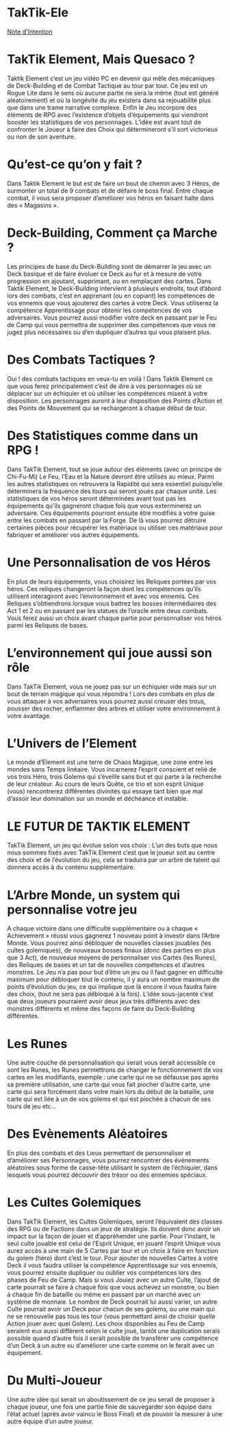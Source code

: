 # TakTik-Ele
[Note d'Intention](https://github.com/G-Raffiti/TakTik-Ele/blob/main/220119%20-%20TakTik%20Element%20-%20Note%20d'Intention.pdf)

# TakTik Element, Mais Quesaco ? 
Taktik Element c’est un jeu vidéo PC en devenir qui mêle des mécaniques de Deck-Building
et de Combat Tactique au tour par tour. 
Ce jeu est un Rogue Lite dans le sens où aucune partie ne sera la même (tout est généré 
aléatoirement) et où la longévité du jeu existera dans sa rejouabilité plus que dans une 
trame narrative complexe. 
Enfin le Jeu incorpore des éléments de RPG avec l’existence d’objets d’équipements qui 
viendront booster les statistiques de vos personnages. 
L’idée est avant tout de confronter le Joueur à faire des Choix qui détermineront s’il sort 
victorieux ou non de son aventure. 

# Qu’est-ce qu’on y fait ? 
Dans Taktik Element le but est de faire un bout de chemin avec 3 Héros, de surmonter un 
total de 9 combats et de défaire le boss final. 
Entre chaque combat, il vous sera proposer d’améliorer vos héros en faisant halte dans des 
« Magasins ».

# Deck-Building, Comment ça Marche ? 
Les principes de base du Deck-Building sont de démarrer le jeu avec un Deck basique et de 
faire évoluer ce Deck au fur et à mesure de votre progression en ajoutant, supprimant, ou 
en remplaçant des cartes. 
Dans Taktik Element, le Deck-Building intervient à plusieurs endroits, tout d’abord lors des 
combats, c’est en apprenant (ou en copiant) les compétences de vos ennemis que vous 
ajouterez des cartes à votre Deck. 
Vous utiliserez la compétence Apprentissage pour obtenir les compétences de 
vos adversaires. 
Vous pourrez aussi modifier votre deck en passant par le Feu de Camp qui vous 
permettra de supprimer des compétences que vous ne jugez plus nécessaires 
ou d’en dupliquer d’autres qui vous plaisent plus.

# Des Combats Tactiques ? 
Oui ! des combats tactiques en veux-tu en voilà ! Dans Taktik Element ce que vous ferez 
principalement c’est de dire à vos personnages où se déplacer sur un échiquier et où utiliser 
les compétences misent à votre disposition. 
Les personnages auront à leur disposition des Points d’Action 
et des Points de Mouvement qui se rechargeront à chaque début de tour.

# Des Statistiques comme dans un RPG ! 
Dans TakTik Element, tout se joue autour des éléments (avec un principe de Chi-Fu-Mi) 
 Le Feu, l’Eau et la Nature devront être utilisés au mieux. 
Parmi les autres statistiques on retrouvera la Rapidité qui sera essentiel puisqu’elle 
déterminera la fréquence des tours qui seront joués par chaque unité. 
Les statistiques de vos héros seront déterminées avant tout pas les équipements qu’ils 
gagneront chaque fois que vous exterminerez un adversaire. 
Ces équipements pourront ensuite être modifiés à votre guise entre les 
combats en passant par la Forge. De là vous pourrez détruire certaines pièces 
pour récupérer les matériaux ou utiliser ces matériaux pour fabriquer et 
améliorer vos autres équipements. 

# Une Personnalisation de vos Héros 
En plus de leurs équipements, vous choisirez les Reliques portées par vos héros. Ces 
reliques changeront la façon dont les compétences qu’ils utilisent interagiront avec 
l’environnement et avec vos ennemis. 
Ces Reliques s’obtiendrons lorsque vous battrez les bosses intermédiaires des 
Act 1 et 2 ou en passant par les statues de l’oracle entre deux combats. 
Vous ferez aussi un choix avant chaque partie pour personnaliser vos héros parmi les 
Reliques de bases.

# L’environnement qui joue aussi son rôle 
Dans TakTik Element, vous ne jouez pas sur un échiquier vide mais sur un bout de terrain 
magique qui vous répondra ! 
Lors des combats en plus de vous attaquer à vos adversaires vous pourrez aussi creuser des 
trous, pousser des rocher, enflammer des arbres et utiliser votre environnement à votre 
avantage.

# L’Univers de l’Element 
Le monde d’Element est une terre de Chaos Magique, une zone entre les mondes sans 
Temps linéaire. Vous incarnerez l’esprit conscient et relié de vos trois Héro, trois Golems 
qui s’éveille sans but et qui parte à la recherche de leur créateur. 
Au cours de leurs Quête, ce trio et son esprit Unique (vous) rencontrerez différentes 
divinités qui essaye tant bien que mal d’assoir leur domination sur un monde et déchéance 
et instable.


# LE FUTUR DE TAKTIK ELEMENT
TakTik Element, un jeu qui évolue selon vos choix : L’un des buts que nous nous sommes fixés 
avec TakTik Element c’est que le joueur soit au centre des choix et de l’évolution du jeu, cela se 
traduira par un arbre de talent qui donnera accès à du contenu supplémentaire. 

# L’Arbre Monde, un system qui personnalise votre jeu 
A chaque victoire dans une difficulté supplémentaire ou à chaque « Achievement » réussi 
vous gagnerez 1 nouveau point à investir dans l’Arbre Monde. Vous pourrez ainsi débloquer 
de nouvelles classes jouables (les cultes golemiques), de nouveaux bosses finaux (donc des 
parties en plus que 3 Act), de nouveaux moyens de personnaliser vos Cartes (les Runes), 
des Reliques de bases et un tat de nouvelles compétences et d’autres monstres. 
Le Jeu n’a pas pour but d’être un jeu ou il faut gagner en difficulté maximum pour débloquer 
tout le contenu, il y aura un nombre maximum de points d’évolution du jeu, ce qui implique 
que là encore il vous faudra faire des choix, (tout ne sera pas débloqué à la fois). 
L’idée sous-jacente c’est que deux joueurs pourraient avoir deux jeux très différents avec 
des monstres différents et même des façons de faire du Deck-Building différentes. 

# Les Runes 
Une autre couche de personnalisation qui serait vous serait accessible ce sont les Runes, les 
Runes permettrons de changer le fonctionnement de vos cartes en les modifiants, 
exemple : une carte qui ne se défausse pas après sa première utilisation, une carte qui vous 
fait piocher d’autre carte, une carte qui sera forcément dans votre main lors du début de la 
bataille, une carte qui est liée à un de vos golems et qui est piochée à chacun de ses tours 
de jeu etc… 

# Des Evènements Aléatoires 
En plus des combats et des Lieux permettant de personnaliser et d’améliorer ses 
Personnages, vous pourrez rencontrer des évènements aléatoires sous forme de casse-tête 
utilisant le system de l’échiquier, dans lesquels vous pourrez découvrir des trésor ou des 
ennemies spéciaux. 

# Les Cultes Golemiques 
Dans TakTik Element, les Cultes Golemiques, seront l’équivalent des classes des RPG ou de 
Factions dans un jeux de stratégie. Ils doivent donc avoir un impact sur la façon de jouer et 
d’appréhender une partie. 
Pour l’instant, le seul culte jouable est celui de l’Esprit Unique, en jouant l’esprit Unique 
vous aurez accès à une main de 5 Cartes par tour et un choix à faire en fonction du golem 
(héro) dont c’est le tour. Pour ajouter de nouvelles Cartes à votre Deck il vous faudra utiliser 
la compétence Apprentissage sur vos ennemis, vous pourrez ensuite dupliquer ou oublier 
vos compétences lors des phases de Feu de Camp. 
Mais si vous Jouiez avec un autre Culte, l’ajout de carte pourrait se faire à chaque fois que 
vous achevez un monstre, ou bien à chaque fin de bataille ou même en passant par un 
marché avec un système de monnaie. 
Le nombre de Deck pourrait lui aussi varier, un autre Culte pourrait avoir un Deck pour 
chacun de ses golems, ou une main qui ne se renouvelle pas tous les tour (vous permettant 
ainsi de choisir quelle Action jouer avec quel Golem). 
Les choix disponibles au Feu de Camp seraient eux aussi différent selon le culte joué, tantôt 
une duplication serais possible quand d’autre fois il serait possible de transférer une 
compétence d’un Deck à un autre ou d’améliorer une carte comme on le ferait avec un 
équipement.

# Du Multi-Joueur 
Une autre idée qui serait un aboutissement de ce jeu serait de proposer à chaque joueur, 
une fois une partie finie de sauvegarder son équipe dans l’état actuel (après avoir vaincu le 
Boss Final) et de pouvoir la mesurer à une autre équipe d’un autre joueur. 
